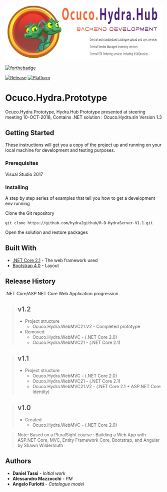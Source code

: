 ![Ocuco.Hydra.Prototype logo](https://github.com/hydra2github/Ocuco.Hydra.Images/blob/master/Logos.and.images/Hydra.Hub.for.Git.backend.png)

[![forthebadge](https://forthebadge.com/images/badges/made-with-c-sharp.svg)](https://forthebadge.com)

[![Release](https://img.shields.io/badge/Version-1.2-green.svg)]()
[![Platform](https://img.shields.io/badge/platform-win--64-lightgrey.svg)]()


# Ocuco.Hydra.Prototype

Ocuco.Hydra.Prototype, Hydra.Hub Prototype presented at steering meeting 10-OCT-2018, 
Contains .NET solution : Ocuco.Hydra.sln Version 1.3

## Getting Started

These instructions will get you a copy of the project up and running on your local machine for development and testing purposes. 

### Prerequisites

Visual Studio 2017

### Installing

A step by step series of examples that tell you how to get a development env running

Clone the Git repository 

```
git clone https://github.com/hydra2github/R-D-HydraServer-V1.1.git
```

Open the solution and restore packages

## Built With

* [.NET Core 2.1](https://github.com/dotnet/core/) - The web framework used
* [Bootstrap 4.0](https://getbootstrap.com/) - Layout


## Release History

.NET Core/ASP.NET Core Web Application progression. 

> ## v1.2
> 
> - Project structure
>     * Ocuco.Hydra.WebMVC21.V2 - Completed prototype
> - Removed
>     * Ocuco.Hydra.WebMVC - (.NET Core 2.0)
>     * Ocuco.Hydra.WebMVC21 - (.NET Core 2.1)

> ## v1.1
> 
> - Project structure
>     * Ocuco.Hydra.WebMVC - (.NET Core 2.0)
>     * Ocuco.Hydra.WebMVC21 - (.NET Core 2.1)
>     * Ocuco.Hydra.WebMVC21.V2 - (.NET Core 2.1 + ASP.NET Core Identity)

> ## v1.0
> 
> - Created
>     * Ocuco.Hydra.WebMVC - (.NET Core 2.0)

> Note: Based on a PluralSight course : Building a Web App with ASP.NET Core, MVC, Entity Framework Core, Bootstrap, and Angular by Shawn Wildermuth

## Authors

* **Daniel Tassi** - *Initial work*
* **Alessandro Mazzocchi** - *PM*
* **Angelo Furlotti** - *Catalogue model*
